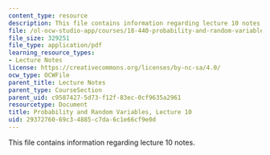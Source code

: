 ```yaml
---
content_type: resource
description: This file contains information regarding lecture 10 notes.
file: /ol-ocw-studio-app/courses/18-440-probability-and-random-variables-spring-2014/2937276069c34885c7da6c1e66cf9e0d_MIT18_440S14_Lecture10.pdf
file_size: 329251
file_type: application/pdf
learning_resource_types:
- Lecture Notes
license: https://creativecommons.org/licenses/by-nc-sa/4.0/
ocw_type: OCWFile
parent_title: Lecture Notes
parent_type: CourseSection
parent_uid: c9587427-5d73-f12f-83ec-0cf9635a2961
resourcetype: Document
title: Probability and Random Variables, Lecture 10
uid: 29372760-69c3-4885-c7da-6c1e66cf9e0d
---
```

This file contains information regarding lecture 10 notes.